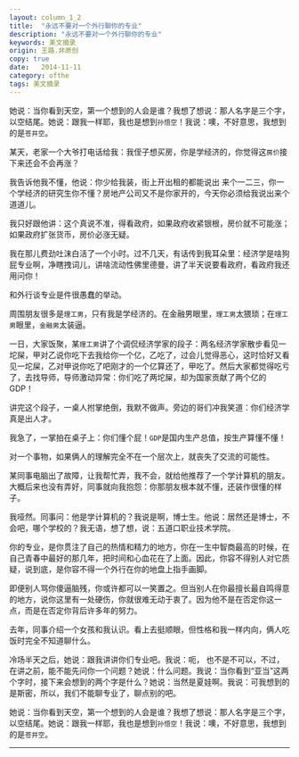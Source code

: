 ```yaml
---
layout: column_1_2
title:  "永远不要对一个外行聊你的专业"
description: "永远不要对一个外行聊你的专业"
keywords: 美文摘录
origin: 王路.非原创
copy: true
date:   2014-11-11
category: ofthe
tags: 美文摘录
---
```

她说：当你看到天空，第一个想到的人会是谁？我想了想说：那人名字是三个字，以空结尾。她说：跟我一样耶，我也是想到`孙悟空`！我说：噢，不好意思，我想到的是`苍井空`。
<!--more-->

某天，老家一个大爷打电话给我：我侄子想买房，你是学经济的，你觉得这`房价`接下来还会不会再涨？

我告诉他我不懂，他说：你少给我装，街上开出租的都能说出 来个一二三，你一个学经济的研究生你不懂？房地产公司又不是你家开的，今天你必须给我说出来个道道儿。

我只好跟他讲：这个真说不准，得看政府，如果政府收紧银根，房价就不可能涨；如果政府扩张货币，房价必涨无疑。

我在那儿费劲吐沫白活了一个小时。过不几天，有话传到我耳朵里：经济学是啥狗屁专业啊，净瞎拽词儿，讲啥流动性佛里德曼，讲了半天说要看政府，看政府我还用问你！

和外行谈专业是件很愚蠢的举动。

周围朋友很多是`理工男`，只有我是学经济的。在金融男眼里，`理工男`太猥琐；在`理工男`眼里，`金融男`太装逼。

一日，大家饭聚，某`理工男`讲了个调侃经济学家的段子：两名经济学家散步看见一坨屎，甲对乙说你吃下去我给你一个亿，乙吃了，过会儿觉得恶心，这时恰好又看见一坨屎，乙对甲说你吃了吧刚才的一个亿算还了，甲吃了。然后大家都觉得吃亏了，去找导师，导师激动异常：你们吃了两坨屎，却为国家贡献了两个亿的GDP！

讲完这个段子，一桌人拊掌绝倒，我默不做声。旁边的哥们冲我笑道：你们经济学真是出人才。

我急了，一掌拍在桌子上：你们懂个屁！`GDP`是国内生产总值，按生产算懂不懂！

对一个事物，如果俩人的理解完全不在一个层次上，就丧失了交流的可能性。

某同事电脑出了故障，让我帮忙弄，我不会，就给他推荐了一个学计算机的朋友。大概后来也没有弄好，同事就向我抱怨：你那朋友根本就不懂，还装作很懂的样 子。

我哑然。同事问：他是学计算机的？我说是啊，博士生。他说：居然还是博士，不会吧，哪个学校的？我无语，想了想，说：五道口职业技术学院。

你的专业，是你贯注了自己的热情和精力的地方，你在一生中智商最高的时候，在自己青春中最好的那几年，把时间和心血花在了上面。因此，你容不得别人对它质疑，说到底，是你容不得一个外行在你的地盘上指手画脚。

即便别人骂你傻逼脑残，你或许都可以一笑置之。但当别人在你最擅长最自鸣得意的地方，说你这里有一处硬伤，你就很难无动于衷了。因为他不是在否定你这一 点，而是在否定你背后许多年的努力。

去年，同事介绍一个女孩和我认识。看上去挺顺眼，但性格和我一样内向，俩人吃饭时完全不知道聊什么。

冷场半天之后，她说：跟我讲讲你们专业吧。我说：呃， 也不是不可以，不过，在讲之前，能不能先问你一个问题？她说：什么问题。我说：当你看到“亚当”这两个字时，接下来会想到的两个字是什么？她说：当然是夏娃啊。我说：可我想到的是斯密，所以，我们不能聊专业了，聊点别的吧。

她说：当你看到天空，第一个想到的人会是谁？我想了想说：那人名字是三个字，以空结尾。她说：跟我一样耶，我也是想到`孙悟空`！我说：噢，不好意思，我想到的是`苍井空`。

-----------------------
